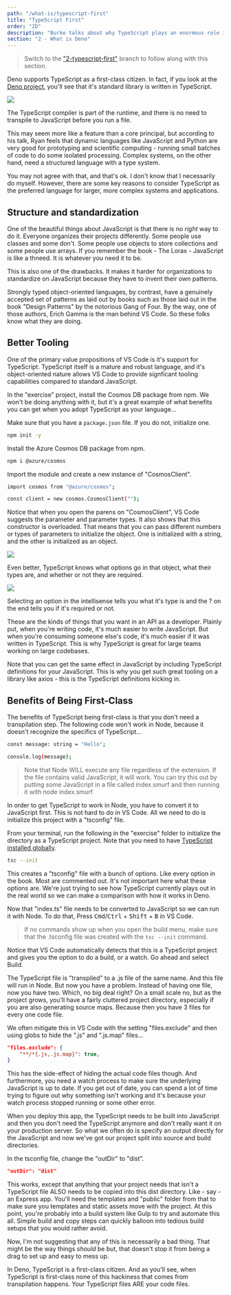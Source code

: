 ```yaml
---
path: "/what-is/typescript-first"
title: "TypeScript First"
order: "2D"
description: "Burke talks about why TypeScript plays an enormous role in how Deno thinks about how applications should be built."
section: "2 - What is Deno"
---
```


> Switch to the ["2-typescript-first"](https://github.com/burkeholland/deno-exercises/tree/2-typescript-first) branch to follow along with this section.

Deno supports TypeScript as a first-class citizen. In fact, if you look at the [Deno project](https://github.com/denoland/deno), you'll see that it's standard library is written in TypeScript.

![](../images/stdlib-typescript.jpg)

The TypeScript compiler is part of the runtime, and there is no need to transpile to JavaScript before you run a file.

This may seem more like a feature than a core principal, but according to his talk, Ryan feels that dynamic languages like JavaScript and Python are very good for prototyping and scientific computing - running small batches of code to do some isolated processing. Complex systems, on the other hand, need a structured language with a type system.

You may not agree with that, and that's ok. I don't know that I necessarily do myself. However, there are some key reasons to consider TypeScript as the preferred language for larger, more complex systems and applications.

## Structure and standardization

One of the beautiful things about JavaScript is that there is no _right_ way to do it. Everyone organizes their projects differently. Some people use classes and some don't. Some people use objects to store collections and some people use arrays. If you remember the book - The Lorax - JavaScript is like a thneed. It is whatever you need it to be.

This is also one of the drawbacks. It makes it harder for organizations to standardize on JavaScript because they have to invent their own patterns.

Strongly typed object-oriented languages, by contrast, have a genuinely accepted set of patterns as laid out by books such as those laid out in the book "Design Patterns" by the notorious Gang of Four. By the way, one of those authors, Erich Gamma is the man behind VS Code. So these folks know what they are doing.

## Better Tooling

One of the primary value propositions of VS Code is it's support for TypeScript. TypeScript itself is a mature and robust language, and it's object-oriented nature allows VS Code to provide signficant tooling capabilities compared to standard JavaScript.

In the "exercise" project, install the Cosmos DB package from npm. We won't be doing anything with it, but it's a great example of what benefits you can get when you adopt TypeScript as your language...

Make sure that you have a `package.json` file. If you do not, initialize one.

```bash
npm init -y
```

Install the Azure Cosmos DB package from npm.

```bash
npm i @azure/cosmos
```

Import the module and create a new instance of "CosmosClient".

```bash
import cosmos from "@azure/cosmos";

const client = new cosmos.CosmosClient("");
```

Notice that when you open the parens on "CosmosClient", VS Code suggests the parameter and parameter types. It also shows that this constructor is overloaded. That means that you can pass different numbers or types of parameters to initialize the object. One is initialized with a string, and the other is initialized as an object.

![](../images/cosmos-options.jpg)

Even better, TypeScript knows what options go in that object, what their types are, and whether or not they are required.

![](../images/options-options.jpg)

Selecting an option in the intellisense tells you what it's type is and the ? on the end tells you if it's required or not.

These are the kinds of things that you want in an API as a developer. Plainly put, when you're writing code, it's much easier to write JavaScript. But when you're consuming someone else's code, it's much easier if it was written in TypeScript. This is why TypeScript is great for large teams working on large codebases.

Note that you can get the same effect in JavaScript by including TypeScript definitions for your JavaScript. This is why you get such great tooling on a library like axios - this is the TypeScript definitions kicking in.

## Benefits of Being First-Class

The benefits of TypeScript being first-class is that you don't need a transpilation step. The following code won't work in Node, because it doesn't recognize the specifics of TypeScript...

```bash
const message: string = "Hello";

console.log(message);
```

> Note that Node WILL execute any file regardless of the extension. If the file contains valid JavaScript, it will work. You can try this out by putting some JavaScript in a file called index.smurf and then running it with node index.smurf

In order to get TypeScript to work in Node, you have to convert it to JavaScript first. This is not hard to do in VS Code. All we need to do is initialize this project with a "tsconfig" file.

From your terminal, run the following in the "exercise" folder to initialize the directory as a TypeScript project. Note that you need to have [TypeScript installed globally](https://www.typescriptlang.org/download).

```bash
tsc --init
```

This creates a "tsconfig" file with a bunch of options. Like every option in the book. Most are commented out. It's not important here what these options are. We're just trying to see how TypeScript currently plays out in the real world so we can make a comparison with how it works in Deno.

Now that "index.ts" file needs to be converted to JavaScript so we can run it with Node. To do that, Press <kbd>Cmd</kbd>/<kbd>Ctrl</kbd> + <kbd>Shift</kbd> + <kbd>B</kbd> in VS Code.

> If no commands show up when you open the build menu, make sure that the .tsconfig file was created with the `tsc --init` command.

Notice that VS Code automatically detects that this is a TypeScript project and gives you the option to do a build, or a watch. Go ahead and select Build.

The TypeScript file is "transpiled" to a .js file of the same name. And this file will run in Node. But now you have a problem. Instead of having one file, now you have two. Which, no big deal right? On a small scale no, but as the project grows, you'll have a fairly cluttered project directory, especially if you are also generating source maps. Because then you have 3 files for every one code file.

We often mitigate this in VS Code with the setting "files.exclude" and then using globs to hide the ".js" and ".js.map" files...

```json
"files.exclude": {
    "**/*{.js,.js.map}": true,
}
```

This has the side-effect of hiding the actual code files though. And furthermore, you need a watch process to make sure the underlying JavaScript is up to date. If you get out of date, you can spend a lot of time trying to figure out why something isn't working and it's because your watch process stopped running or some other error.

When you deploy this app, the TypeScript needs to be built into JavaScript and then you don't need the TypeScript anymore and don't really want it on your production server. So what we often do is specify an output directly for the JavaScript and now we've got our project split into source and build directories.

In the tsconfig file, change the "outDir" to "dist".

```json
"outDir": "dist"
```

This works, except that anything that your project needs that isn't a TypeScript file ALSO needs to be copied into this dist directory. Like - say - an Express app. You'll need the templates and "public" folder from that to make sure you templates and static assets move with the project. At this point, you're probably into a build system like Gulp to try and automate this all. Simple build and copy steps can quickly balloon into tedious build setups that you would rather avoid.

Now, I'm not suggesting that any of this is necessarily a bad thing. That might be the way things _should_ be but, that doesn't stop it from being a drag to set up and easy to mess up.

In Deno, TypeScript is a first-class citizen. And as you'll see, when TypeScript is first-class none of this hackiness that comes from transpilation happens. Your TypeScript files ARE your code files.
